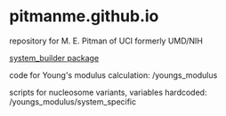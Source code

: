 # pitmanme.github.io
repository for M. E. Pitman of UCI formerly UMD/NIH

[system_builder package](https://github.com/pitmanme/system_builder)

code for Young's modulus calculation: 
      /youngs_modulus

scripts for nucleosome variants, variables hardcoded: 
      /youngs_modulus/system_specific 
  
